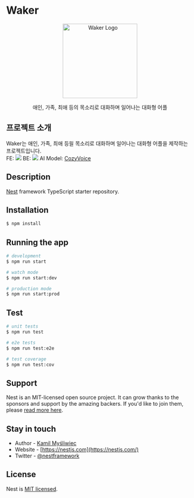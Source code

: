 
# Waker

<p align="center">
  <img src="https://github.com/user-attachments/assets/f2ff1529-0b95-478e-b59a-356f51fb1c4c" width="200" alt="Waker Logo" />
</p>

<p align="center">애인, 가족, 최애 등의 목소리로 대화하며 일어나는 대화형 어플</p>

## 프로젝트 소개
Waker는 애인, 가족, 최애 등읠 목소리로 대화하며 일어나는 대화형 어플을 제작하는 프로젝트입니다.<br>
FE: <img src="https://img.shields.io/badge/Flutter-02569B?style=for-the-badge&logo=flutter&logoColor=white"/></a> 
BE: <img src="https://img.shields.io/badge/nestjs-123?style=for-the-badge&logo=nestjs&logoColor=%23E0234E"></a> 
AI Model: <a href="https://github.com/FunAudioLLM/CosyVoice">CozyVoice</a> <br>


## Description

[Nest](https://github.com/nestjs/nest) framework TypeScript starter repository.

## Installation

```bash
$ npm install
```

## Running the app

```bash
# development
$ npm run start

# watch mode
$ npm run start:dev

# production mode
$ npm run start:prod
```

## Test

```bash
# unit tests
$ npm run test

# e2e tests
$ npm run test:e2e

# test coverage
$ npm run test:cov
```

## Support

Nest is an MIT-licensed open source project. It can grow thanks to the sponsors and support by the amazing backers. If you'd like to join them, please [read more here](https://docs.nestjs.com/support).

## Stay in touch

- Author - [Kamil Myśliwiec](https://kamilmysliwiec.com)
- Website - [https://nestjs.com](https://nestjs.com/)
- Twitter - [@nestframework](https://twitter.com/nestframework)

## License

Nest is [MIT licensed](LICENSE).
